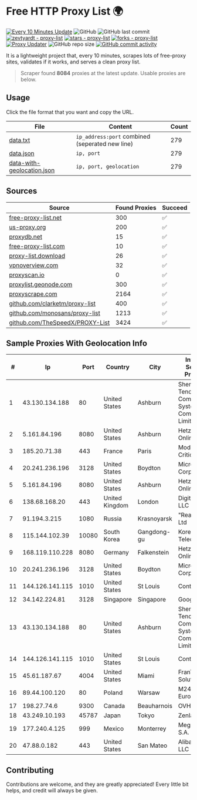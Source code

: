 
# Free HTTP Proxy List 🌍

[![Every 10 Minutes Update](https://github.com/mertguvencli/http-proxy-list/actions/workflows/main.yml/badge.svg?branch=main)](https://github.com/mertguvencli/http-proxy-list/actions/workflows/main.yml)
![GitHub](https://img.shields.io/github/license/mertguvencli/http-proxy-list)
![GitHub last commit](https://img.shields.io/github/last-commit/mertguvencli/http-proxy-list)
[![zevtyardt - proxy-list](https://img.shields.io/static/v1?label=zevtyardt&message=proxy-list&color=blue&logo=github)](https://github.com/zevtyardt/proxy-list "Go to GitHub repo")
[![stars - proxy-list](https://img.shields.io/github/stars/zevtyardt/proxy-list?style=social)](https://github.com/zevtyardt/proxy-list)
[![forks - proxy-list](https://img.shields.io/github/forks/zevtyardt/proxy-list?style=social)](https://github.com/zevtyardt/proxy-list)
[![Proxy Updater](https://github.com/zevtyardt/proxy-list/workflows/Proxy%20Updater/badge.svg)](https://github.com/zevtyardt/proxy-list/actions?query=workflow:"Proxy+Updater")
![GitHub repo size](https://img.shields.io/github/repo-size/zevtyardt/proxy-list)
[![GitHub commit activity](https://img.shields.io/github/commit-activity/m/zevtyardt/proxy-list?logo=commits)](https://github.com/zevtyardt/proxy-list/commits/main)

It is a lightweight project that, every 10 minutes, scrapes lots of free-proxy sites, validates if it works, and serves a clean proxy list.

> Scraper found **8084** proxies at the latest update. Usable proxies are below.

## Usage

Click the file format that you want and copy the URL.

|File|Content|Count|
|----|-------|-----|
|[data.txt](https://raw.githubusercontent.com/mertguvencli/http-proxy-list/main/proxy-list/data.txt)|`ip_address:port` combined (seperated new line)|279|
|[data.json](https://raw.githubusercontent.com/mertguvencli/http-proxy-list/main/proxy-list/data.json)|`ip, port`|279|
|[data-with-geolocation.json](https://raw.githubusercontent.com/mertguvencli/http-proxy-list/main/proxy-list/data-with-geolocation.json)|`ip, port, geolocation`|279|

## Sources

|Source|Found Proxies|Succeed|
|------|-------------|-------|
|[free-proxy-list.net](https://free-proxy-list.net)|300|✅|
|[us-proxy.org](https://www.us-proxy.org)|200|✅|
|[proxydb.net](http://proxydb.net)|15|✅|
|[free-proxy-list.com](https://free-proxy-list.com/?page=&port=&type%5B%5D=http&type%5B%5D=https&up_time=0&search=Search)|10|✅|
|[proxy-list.download](https://www.proxy-list.download/HTTP)|26|✅|
|[vpnoverview.com](https://vpnoverview.com/privacy/anonymous-browsing/free-proxy-servers)|32|✅|
|[proxyscan.io](https://www.proxyscan.io)|0|✅|
|[proxylist.geonode.com](https://proxylist.geonode.com/api/proxy-list?limit=300&page=1&sort_by=lastChecked&sort_type=desc&protocols=http,https)|300|✅|
|[proxyscrape.com](https://api.proxyscrape.com/v2/?request=displayproxies&protocol=http&timeout=10000&country=all&ssl=all&anonymity=all)|2164|✅|
|[github.com/clarketm/proxy-list](https://raw.githubusercontent.com/clarketm/proxy-list/master/proxy-list-raw.txt)|400|✅|
|[github.com/monosans/proxy-list](https://raw.githubusercontent.com/monosans/proxy-list/main/proxies/http.txt)|1213|✅|
|[github.com/TheSpeedX/PROXY-List](https://raw.githubusercontent.com/TheSpeedX/PROXY-List/master/http.txt)|3424|✅|


## Sample Proxies With Geolocation Info

|#|Ip|Port|Country|City|Internet Service Provider|
|-|--|----|-------|----|-------------------------|
|1|43.130.134.188|80|United States|Ashburn|Shenzhen Tencent Computer Systems Company Limited|
|2|5.161.84.196|8080|United States|Ashburn|Hetzner Online GmbH|
|3|185.20.71.38|443|France|Paris|Mod Mission Critical LLC|
|4|20.241.236.196|3128|United States|Boydton|Microsoft Corporation|
|5|5.161.84.196|8080|United States|Ashburn|Hetzner Online GmbH|
|6|138.68.168.20|443|United Kingdom|London|DigitalOcean, LLC|
|7|91.194.3.215|1080|Russia|Krasnoyarsk|"RealHost" Ltd|
|8|115.144.102.39|10080|South Korea|Gangdong-gu|Korea Telecom|
|9|168.119.110.228|8080|Germany|Falkenstein|Hetzner Online GmbH|
|10|20.241.236.196|3128|United States|Boydton|Microsoft Corporation|
|11|144.126.141.115|1010|United States|St Louis|Contabo Inc.|
|12|34.142.224.81|3128|Singapore|Singapore|Google LLC|
|13|43.130.134.188|80|United States|Ashburn|Shenzhen Tencent Computer Systems Company Limited|
|14|144.126.141.115|1010|United States|St Louis|Contabo Inc.|
|15|45.61.187.67|4004|United States|Miami|FranTech Solutions|
|16|89.44.100.120|80|Poland|Warsaw|M247 Europe SRL|
|17|198.27.74.6|9300|Canada|Beauharnois|OVH SAS|
|18|43.249.10.193|45787|Japan|Tokyo|Zenlayer Inc|
|19|177.240.4.125|999|Mexico|Monterrey|Mega Cable, S.A. de C.V.|
|20|47.88.0.182|443|United States|San Mateo|Alibaba.com LLC|



## Contributing

Contributions are welcome, and they are greatly appreciated! Every
little bit helps, and credit will always be given.

